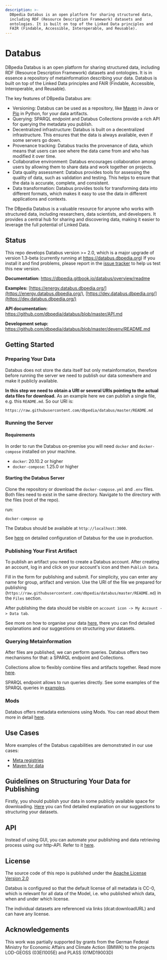 ```yaml
---
description: >-
  DBpedia Databus is an open platform for sharing structured data, 
  including RDF (Resource Description Framework) datasets and 
  ontologies. It is built on top of the Linked Data principles and 
  FAIR (Findable, Accessible, Interoperable, and Reusable).
---
```


# Databus

DBpedia Databus is an open platform for sharing structured data, 
including RDF (Resource Description Framework) datasets and 
ontologies. It is in essence a repository of metainformation describing your data. 
Databus is built on top of the Linked Data principles and
FAIR (Findable, Accessible, Interoperable, and Reusable).

The key features of DBpedia Databus are:
* Versioning: Databus can be used as a repository, 
like [Maven](https://maven.apache.org) in Java 
or [Pip](https://pypi.org/project/pip/) in Python, for your data artifacts.
* Querying: SPARQL endpoint and Databus Collections provide a rich API 
for querying the metadata you publish.
* Decentralized infrastructure: Databus is built on a decentralized 
infrastructure. This ensures that the data is always available, even if some 
servers go down.
* Provenance tracking: Databus tracks the provenance of data, 
which means that users can see where the data came from and who has 
modified it over time.
* Collaborative environment: Databus encourages collaboration 
among users by allowing them to share data and work 
together on projects.
* Data quality assessment: Databus provides tools for assessing 
the quality of data, such as validation and testing. This helps to ensure 
that the data is accurate, complete, and consistent.
* Data transformation: Databus provides tools for transforming data
into different formats, which makes it easy to use the data in
 different applications and contexts.

The DBpedia Databus is a valuable resource for anyone who 
works with structured data, including researchers, data scientists, 
and developers. It provides a central hub for sharing and discovering 
data, making it easier to leverage the full potential of Linked Data.

## Status

This repo develops Databus version >= 2.0, which is a major upgrade of version 
1.3-beta (currently running at https://databus.dbpedia.org) If you install it and 
find problems, please report in the [issue tracker](https://github.com/dbpedia/databus/issues) 
to help us test this new version.

**Documentation:** https://dbpedia.gitbook.io/databus/overview/readme 

**Examples:** [https://energy.databus.dbpedia.org/](https://energy.databus.dbpedia.org/), [https://dev.databus.dbpedia.org/](https://dev.databus.dbpedia.org/)

**API documentation:** https://github.com/dbpedia/databus/blob/master/API.md

**Development setup:** https://github.com/dbpedia/databus/blob/master/devenv/README.md

## Getting Started

### Preparing Your Data
Databus does not store the data itself but only metainformation, therefore before running the server
we need to publish our data somewhere and make it publicly available. 

**In this step we need to obtain a URI or several URIs pointing to the actual data files for download.** 
As an example here we can publish a single file, e.g. this `README.md`. So our URI is: 
```
https://raw.githubusercontent.com/dbpedia/databus/master/README.md
```
### Running the Server
#### Requirements

In order to run the Databus on-premise you will need `docker` and `docker-compose` 
installed on your machine.&#x20;

* `docker`: 20.10.2 or higher
* `docker-compose`: 1.25.0 or higher

#### Starting the Databus Server

Clone the repository or download the `docker-compose.yml` and `.env` files. 
Both files need to exist in the same directory. Navigate to 
the directory with the files (root of the repo).

&#x20;run:
```
docker-compose up
```
The Databus should be available at `http://localhost:3000`.&#x20;

See [here](docs/configuration.md) on detailed configuration of Databus for the use in production.

### Publishing Your First Artifact
To publish an artifact you need to create a Databus account. 
After creating an account, log in and click on your account's 
icon and then `Publish Data`.

Fill in the form for publishing and submit. 
For simplicity, you can enter any name for group, artifact and version.
Use the URI of the file we prepared for publishing (`https://raw.githubusercontent.com/dbpedia/databus/master/README.md`) 
in the `Files` section.  

After publishing the data should be visible on  `account icon -> My Account -> Data tab`.

See more on how to organise your data [here](docs/model.md), there 
you can find detailed explanations and our suggestions on structuring
your datasets.

### Querying Metainformation
After files are published, we can perform queries. Databus offers two 
mechanisms for that: a SPARQL endpoint and Collections. 

Collections allow to flexibly combine files and artifacts together. 
Read more [here](docs/collections.md).

SPARQL endpoint allows to run queries directly. See some examples of the SPARQL queries in [examples](docs/quickstart-examples.md).
### Mods
Databus offers metadata extensions using Mods. 
You can read about them more in detail [here](docs/mods.md).

## Use Cases
More examples of the Databus capabilities are demonstrated in our use cases:
 * [Meta registries](docs/building-meta-registries.md)
 * [Maven for data](docs/maven-for-data-manage-data-dependencies-like-code.md)
 
## Guidelines on Structuring Your Data for Publishing
Firstly, you should publish your data in some publicly available space for downloading.
[Here](docs/model.md) you can find detailed explanation on our 
suggestions to structuring your datasets.

## API
Instead of using GUI, you can automate your publishing and data retrieving process
 using our http-API. Refer to it [here](docs/api.md).
 
## License

The source code of this repo is published under 
the [Apache License Version 2.0](https://github.com/AKSW/jena-sparql-api/blob/master/LICENSE)

Databus is configured so that the default license of all 
metadata is CC-0, which is relevant for all data of the Model, 
i.e. who published which data, when and under which license.

The individual datasets are referenced via links (dcat:downloadURL) 
and can have any license.

## Acknowledgements

This work was partially supported by grants from 
the German Federal Ministry for Economic Affairs 
and Climate Action (BMWK) to the projects 
LOD-GEOSS (03EI1005E) and  PLASS (01MD19003D)

